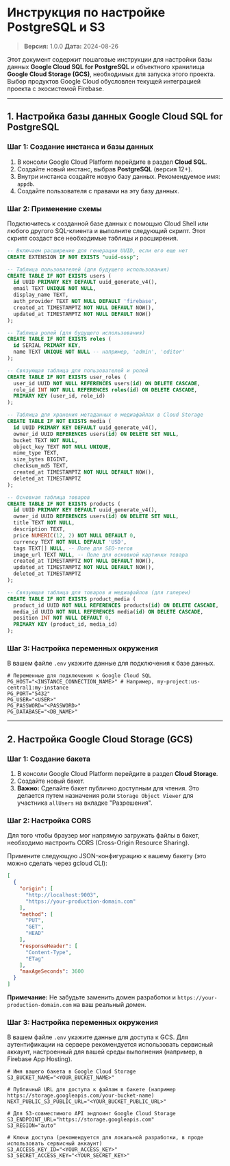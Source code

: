 # Инструкция по настройке PostgreSQL и S3

> **Версия:** 1.0.0
> **Дата:** 2024-08-26

Этот документ содержит пошаговые инструкции для настройки базы данных **Google Cloud SQL for PostgreSQL** и объектного хранилища **Google Cloud Storage (GCS)**, необходимых для запуска этого проекта. Выбор продуктов Google Cloud обусловлен текущей интеграцией проекта с экосистемой Firebase.

---

## 1. Настройка базы данных Google Cloud SQL for PostgreSQL

### Шаг 1: Создание инстанса и базы данных

1.  В консоли Google Cloud Platform перейдите в раздел **Cloud SQL**.
2.  Создайте новый инстанс, выбрав **PostgreSQL** (версия 12+).
3.  Внутри инстанса создайте новую базу данных. Рекомендуемое имя: `appdb`.
4.  Создайте пользователя с правами на эту базу данных.

### Шаг 2: Применение схемы

Подключитесь к созданной базе данных с помощью Cloud Shell или любого другого SQL-клиента и выполните следующий скрипт. Этот скрипт создаст все необходимые таблицы и расширения.

```sql
-- Включаем расширение для генерации UUID, если его еще нет
CREATE EXTENSION IF NOT EXISTS "uuid-ossp";

-- Таблица пользователей (для будущего использования)
CREATE TABLE IF NOT EXISTS users (
  id UUID PRIMARY KEY DEFAULT uuid_generate_v4(),
  email TEXT UNIQUE NOT NULL,
  display_name TEXT,
  auth_provider TEXT NOT NULL DEFAULT 'firebase',
  created_at TIMESTAMPTZ NOT NULL DEFAULT NOW(),
  updated_at TIMESTAMPTZ NOT NULL DEFAULT NOW()
);

-- Таблица ролей (для будущего использования)
CREATE TABLE IF NOT EXISTS roles (
  id SERIAL PRIMARY KEY,
  name TEXT UNIQUE NOT NULL -- например, 'admin', 'editor'
);

-- Связующая таблица для пользователей и ролей
CREATE TABLE IF NOT EXISTS user_roles (
  user_id UUID NOT NULL REFERENCES users(id) ON DELETE CASCADE,
  role_id INT NOT NULL REFERENCES roles(id) ON DELETE CASCADE,
  PRIMARY KEY (user_id, role_id)
);

-- Таблица для хранения метаданных о медиафайлах в Cloud Storage
CREATE TABLE IF NOT EXISTS media (
  id UUID PRIMARY KEY DEFAULT uuid_generate_v4(),
  owner_id UUID REFERENCES users(id) ON DELETE SET NULL,
  bucket TEXT NOT NULL,
  object_key TEXT NOT NULL UNIQUE,
  mime_type TEXT,
  size_bytes BIGINT,
  checksum_md5 TEXT,
  created_at TIMESTAMPTZ NOT NULL DEFAULT NOW(),
  deleted_at TIMESTAMPTZ
);

-- Основная таблица товаров
CREATE TABLE IF NOT EXISTS products (
  id UUID PRIMARY KEY DEFAULT uuid_generate_v4(),
  owner_id UUID REFERENCES users(id) ON DELETE SET NULL,
  title TEXT NOT NULL,
  description TEXT,
  price NUMERIC(12, 2) NOT NULL DEFAULT 0,
  currency TEXT NOT NULL DEFAULT 'USD',
  tags TEXT[] NULL, -- Поле для SEO-тегов
  image_url TEXT NULL, -- Поле для основной картинки товара
  created_at TIMESTAMPTZ NOT NULL DEFAULT NOW(),
  updated_at TIMESTAMPTZ NOT NULL DEFAULT NOW(),
  deleted_at TIMESTAMPTZ
);

-- Связующая таблица для товаров и медиафайлов (для галереи)
CREATE TABLE IF NOT EXISTS product_media (
  product_id UUID NOT NULL REFERENCES products(id) ON DELETE CASCADE,
  media_id UUID NOT NULL REFERENCES media(id) ON DELETE CASCADE,
  position INT NOT NULL DEFAULT 0,
  PRIMARY KEY (product_id, media_id)
);
```

### Шаг 3: Настройка переменных окружения

В вашем файле `.env` укажите данные для подключения к базе данных.

```env
# Переменные для подключения к Google Cloud SQL
PG_HOST="<INSTANCE_CONNECTION_NAME>" # Например, my-project:us-central1:my-instance
PG_PORT="5432"
PG_USER="<USER>"
PG_PASSWORD="<PASSWORD>"
PG_DATABASE="<DB_NAME>"
```

---

## 2. Настройка Google Cloud Storage (GCS)

### Шаг 1: Создание бакета

1.  В консоли Google Cloud Platform перейдите в раздел **Cloud Storage**.
2.  Создайте новый бакет.
3.  **Важно:** Сделайте бакет публично доступным для чтения. Это делается путем назначения роли `Storage Object Viewer` для участника `allUsers` на вкладке "Разрешения".

### Шаг 2: Настройка CORS

Для того чтобы браузер мог напрямую загружать файлы в бакет, необходимо настроить CORS (Cross-Origin Resource Sharing).

Примените следующую JSON-конфигурацию к вашему бакету (это можно сделать через gcloud CLI):
```json
[
  {
    "origin": [
      "http://localhost:9003",
      "https://your-production-domain.com"
    ],
    "method": [
      "PUT",
      "GET",
      "HEAD"
    ],
    "responseHeader": [
      "Content-Type",
      "ETag"
    ],
    "maxAgeSeconds": 3600
  }
]
```
**Примечание:** Не забудьте заменить домен разработки и `https://your-production-domain.com` на ваш реальный домен.

### Шаг 3: Настройка переменных окружения

В вашем файле `.env` укажите данные для доступа к GCS. Для аутентификации на сервере рекомендуется использовать сервисный аккаунт, настроенный для вашей среды выполнения (например, в Firebase App Hosting).

```env
# Имя вашего бакета в Google Cloud Storage
S3_BUCKET_NAME="<YOUR_BUCKET_NAME>"

# Публичный URL для доступа к файлам в бакете (например https://storage.googleapis.com/your-bucket-name)
NEXT_PUBLIC_S3_PUBLIC_URL="<YOUR_BUCKET_PUBLIC_URL>"

# Для S3-совместимого API эндпоинт Google Cloud Storage
S3_ENDPOINT_URL="https://storage.googleapis.com"
S3_REGION="auto"

# Ключи доступа (рекомендуется для локальной разработки, в проде использовать сервисный аккаунт)
S3_ACCESS_KEY_ID="<YOUR_ACCESS_KEY>"
S3_SECRET_ACCESS_KEY="<YOUR_SECRET_KEY>"
```
